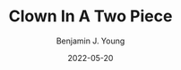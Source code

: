 ---
date: 2022-05-20
title: Clown In A Two Piece
subtitle: 
description: A clown prosecutes in a courtroom.
author: Benjamin J. Young
---